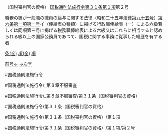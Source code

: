 （国税審判官の資格）
[国税通則法施行令第３１条第１項](国税通則法施行＿令＿第３１条第１項)第２号

職務の級が一般職の職員の給与に関する法律（昭和二十五年法律[第九十五号](国税通則法施行＿令＿第３１条第１項第９５号)）[第六条第一項第一号](国税通則法施行＿令＿第６条第１項第１号)イ（俸給表の種類）に掲げる行政職俸給表（一）による六級若しくは同項第三号に掲げる税務職俸給表による六級又はこれらに相当すると認められる級以上の国家公務員であつて、国税に関する事務に従事した経歴を有する者

[条(全)](国税通則法施行＿令＿第３１条_.md)    [項(全)](国税通則法施行＿令＿第３１条第１項_.md)    [項](国税通則法施行＿令＿第３１条第１項.md)

[前号←](国税通則法施行＿令＿第３１条第１項第１号.md)    [→次号](国税通則法施行＿令＿第３１条第１項第３号.md)

#国税通則法施行令

#国税通則法施行令/_第８章不服審査

#国税通則法施行令/_第８章不服審査/第３１条（国税審判官の資格）

#国税通則法施行令/第３１条（国税審判官の資格）

#国税通則法施行令/第３１条（国税審判官の資格）/第１項

#国税通則法施行令/第３１条（国税審判官の資格）/第１項/第２号

